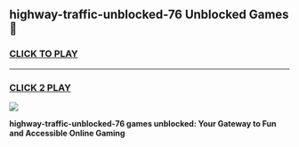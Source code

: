 
## highway-traffic-unblocked-76 Unblocked Games👋
<h3>
<a href="https://news.freeplayer.one?title=highway-traffic-unblocked-76&ref=16F">CLICK TO PLAY</a></h3>
<hr>

<h3>
<a href="https://news.freeplayer.one?title=highway-traffic-unblocked-76&ref=16F">CLICK 2 PLAY</a>
  
</h3>

<a href="https://news.freeplayer.one?title=highway-traffic-unblocked-76&ref=16F/"><img src="https://clearcache.store/games.png"></a>


**highway-traffic-unblocked-76 games unblocked: Your Gateway to Fun and Accessible Online Gaming**
